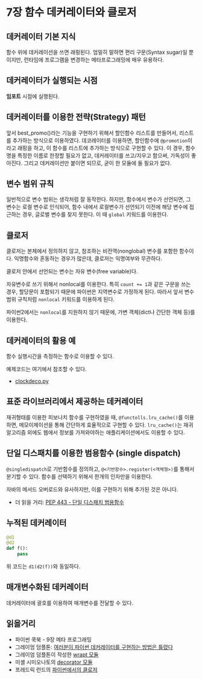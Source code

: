 # 7장 함수 데커레이터와 클로저

## 데커레이터 기본 지식

함수 위에 데커레이션을 쓰면 래핑된다. 엄밀히 말하면 편리 구문(Syntax sugar)일 뿐이지만, 런타임에 프로그램을 변경하는 메타프로그래밍에 매우 유용하다.

## 데커레이터가 실행되는 시점

**임포트** 시점에 실행된다.

## 데커레이터를 이용한 전략(Strategy) 패턴

앞서 best_promo()라는 기능을 구현하기 위해서 할인함수 리스트를 만들어서, 리스트를 추가하는 방식으로 이용하였다. 데코레이터를 이용하면, 할인함수에 ```@promotion```이라고 래핑을 하고, 이 함수를 리스트에 추가하는 방식으로 구현할 수 있다. 이 경우, 함수명을 특정한 이름로 한정할 필요가 없고, 데커레이터를 쓰고/지우고 함으써, 가독성이 좋아진다. 그리고 데커레이션만 붙이면 되므로, 굳이 한 모듈에 둘 필요가 없다.

## 변수 범위 규칙

일반적으로 변수 범위는 생각처럼 잘 동작한다. 하지만, 함수에서 변수가 선언되면, 그 변수는 로컬 변수로 인식되어, 함수 내에서 로컬변수가 선언되기 이전에 해당 변수에 접근하는 경우, 글로벌 변수를 찾지 못한다. 이 때 ```global``` 키워드를 이용한다.

## 클로저

클로저는 본체에서 정의하지 않고, 참조하는 비전역(nonglobal) 변수를 포함한 함수이다. 익명함수와 혼동하는 경우가 많은데, 클로저는 익명여부와 무관하다.

클로저 안에서 선언되는 변수는 자유 변수(free variable)다.

자유변수로 쓰기 위해서 nonlocal를 이용한다. 특히 ```count += 1```과 같은 구문을 쓰는 경우, 할당문이 포함되기 때문에 파이썬은 지역변수로 가정하게 된다. 따라서 앞서 변수 범위 규칙처럼 ```nonlocal``` 키워드를 이용하게 된다.

파이썬2에서는 ```nonlocal```를 지원하지 않기 때문에, 가변 객체(dict나 간단한 객체 등)를 이용한다.

## 데커레이터의 활용 예

함수 실행시간을 측정하는 함수로 이용할 수 있다.

예제코드는 여기에서 참조할 수 있다.

* [clockdeco.py](https://github.com/AllenDowney/fluent-python-notebooks/blob/master/07-closure-deco/clockdeco.py)

## 표준 라이브러리에서 제공하는 데커레이터

재귀형태를 이용한 피보나치 함수를 구현하였을 때, ```@functolls.lru_cache()```를 이용하면, 메모이제이션을 통해 간단하게 효율적으로 구현할 수 있다. ```lru_cache()```는 재귀 알고리즘 외에도 웹에서 정보를 가져와야하는 애플리케이션에서도 이용할 수 있다.

## 단일 디스패치를 이용한 범용함수 (single dispatch)

```@singledispatch```로 기반함수를 정의하고, ```@<기반함수>.register(<객체형>)```를 통해서 분기할 수 있다. 함수를 선택하기 위해서 한개의 인자만을 이용한다.

자바의 메서드 오버로드와 유사하지만, 이를 구현하기 위해 추가된 것은 아니다.

* 더 읽을 거리: [PEP 443 - 단일 디스패치 범용함수](https://www.python.org/dev/peps/pep-0443/)

## 누적된 데커레이터

```python
@d1
@d2
def f():
    pass
```

위 코드는 ```d1(d2(f))```와 동일하다.

## 매개변수화된 데커레이터

데커레이터에 괄호를 이용하여 매개변수를 전달할 수 있다.

## 읽을거리

* 파이썬 쿡북 - 9장 메타 프로그래밍
* 그레이엄 덤플톤: [여러분이 파이썬 데커레이터를 구현하는 방법은 틀렸다](http://bit.ly/1DePVRi)
* 그레이엄 덤플톤이 작성한 [wrapt 모듈](http://wrapt.readthedocs.org/en/latest/)
* 미셸 시미오나토의 [decorator 모듈](https://pypi.python.org/pypi/decorator)
* 프레드릭 런드의 [파이썬에서의 클로저](http://effbot.org/zone/closure.htm)
